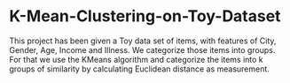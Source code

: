 # K-Mean-Clustering-on-Toy-Dataset
This project has been given a Toy data set of items, with features of City, Gender, Age,  Income and Illness. We categorize those items into groups. For that we use the KMeans  algorithm and categorize the items into k groups of similarity by calculating Euclidean distance  as measurement.

